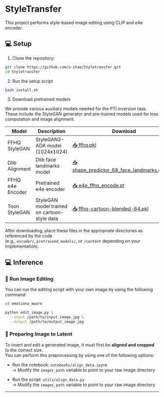 # StyleTransfer

This project performs style-based image editing using CLIP and e4e encoder.

## 💻 Setup

1. Clone the repository:

```bash
git clone https://github.com/u-chae/Styletransfer.git
cd Styletransfer
```
2. Run the setup script

```bash
bash install.sh
```
3. Download pretrained models

We provide various auxiliary models needed for the PTI inversion task.  
These include the StyleGAN generator and pre-trained models used for loss computation and image alignment.

| Model             | Description                             | Download |
|------------------|-----------------------------------------|----------|
| FFHQ StyleGAN    | StyleGAN2-ADA model (1024x1024)         | [📥 ffhq.pkl](https://nvlabs-fi-cdn.nvidia.com/stylegan2-ada-pytorch/pretrained/ffhq.pkl) |
| Dlib Alignment   | Dlib face landmarks model               | [📥 shape_predictor_68_face_landmarks.dat.bz2](https://drive.google.com/file/d/1HKmjg6iXsWr4aFPuU0gBXPGR83wqMzq7/view)
| FFHQ e4e Encoder | Pretrained e4e encoder                  | [📥 e4e_ffhq_encode.pt](https://drive.google.com/file/d/1ALC5CLA89Ouw40TwvxcwebhzWXM5YSCm/view)
| Toon StyleGAN    | StyleGAN model trained on cartoon-style data      | [📥 ffhq-cartoon-blended-64.pkl](https://drive.google.com/uc?id=1H73TfV5gQ9ot7slSed_l-lim9X7pMRiU/view")

After downloading, place these files in the appropriate directories as referenced by the code  
(e.g., `encoder/`, `pretrained_models/`, or `/content` depending on your implementation).

## 💻 Inference

### 🚀 Run Image Editing

You can run the editing script with your own image by using the following command:

```bash
cd emotiona_aware

python edit_image.py \
  --input /path/to/input_image.jpg \
  --output /path/to/output_image.jpg 
```

### 📁 Preparing Image to Latent

To invert and edit a generated image, it must first be **aligned and cropped** to the correct size.  
You can perform this preprocessing by using one of the following options:

- Run the notebook: `notebooks/align_data.ipynb`  
  → Modify the `images_path` variable to point to your raw image directory

- Run the script: `utils/align_data.py`  
  → Modify the `images_path` variable to point to your raw image directory

---

